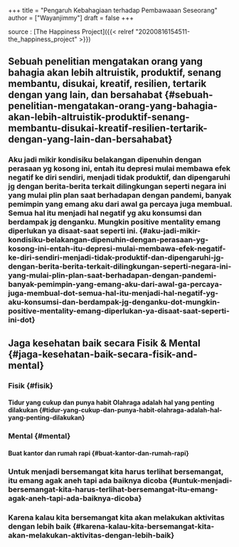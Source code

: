 +++
title = "Pengaruh Kebahagiaan terhadap Pembawaaan Seseorang"
author = ["Wayanjimmy"]
draft = false
+++

source
: [The Happiness Project]({{< relref "20200816154511-the_happiness_project" >}})


## Sebuah penelitian mengatakan orang yang bahagia akan lebih altruistik, produktif, senang membantu, disukai, kreatif, resilien, tertarik dengan yang lain, dan bersahabat {#sebuah-penelitian-mengatakan-orang-yang-bahagia-akan-lebih-altruistik-produktif-senang-membantu-disukai-kreatif-resilien-tertarik-dengan-yang-lain-dan-bersahabat}


### Aku jadi mikir kondisiku belakangan dipenuhin dengan perasaan yg kosong ini, entah itu depresi mulai membawa efek negatif ke diri sendiri, menjadi tidak produktif, dan dipengaruhi jg dengan berita-berita terkait dilingkungan seperti negara ini yang mulai plin plan saat berhadapan dengan pandemi, banyak pemimpin yang emang aku dari awal ga percaya juga membual. Semua hal itu menjadi hal negatif yg aku konsumsi dan berdampak jg denganku. Mungkin positive mentality emang diperlukan ya disaat-saat seperti ini. {#aku-jadi-mikir-kondisiku-belakangan-dipenuhin-dengan-perasaan-yg-kosong-ini-entah-itu-depresi-mulai-membawa-efek-negatif-ke-diri-sendiri-menjadi-tidak-produktif-dan-dipengaruhi-jg-dengan-berita-berita-terkait-dilingkungan-seperti-negara-ini-yang-mulai-plin-plan-saat-berhadapan-dengan-pandemi-banyak-pemimpin-yang-emang-aku-dari-awal-ga-percaya-juga-membual-dot-semua-hal-itu-menjadi-hal-negatif-yg-aku-konsumsi-dan-berdampak-jg-denganku-dot-mungkin-positive-mentality-emang-diperlukan-ya-disaat-saat-seperti-ini-dot}


## Jaga kesehatan baik secara Fisik & Mental {#jaga-kesehatan-baik-secara-fisik-and-mental}


### Fisik {#fisik}


#### Tidur yang cukup dan punya habit Olahraga adalah hal yang penting dilakukan {#tidur-yang-cukup-dan-punya-habit-olahraga-adalah-hal-yang-penting-dilakukan}


### Mental {#mental}


#### Buat kantor dan rumah rapi {#buat-kantor-dan-rumah-rapi}


### Untuk menjadi bersemangat kita harus terlihat bersemangat, itu emang agak aneh tapi ada baiknya dicoba {#untuk-menjadi-bersemangat-kita-harus-terlihat-bersemangat-itu-emang-agak-aneh-tapi-ada-baiknya-dicoba}


### Karena kalau kita bersemangat kita akan melakukan aktivitas dengan lebih baik {#karena-kalau-kita-bersemangat-kita-akan-melakukan-aktivitas-dengan-lebih-baik}
